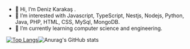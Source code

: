 - 👋 Hi, I’m Deniz Karakaş .
- 👀 I’m interested with Javascript, TypeScript, Nestjs, Nodejs, Python, Java, PHP, HTML, CSS, MySql, MongoDB.
- 🌱 I’m currently learning  computer science and engineering.


[![Top Langs](https://github-readme-stats.vercel.app/api/top-langs/?username=denizkarakas&langs_count=8&layout=compact)](https://github.com/anuraghazra/github-readme-stats)![Anurag's GitHub stats](https://github-readme-stats.vercel.app/api?username=denizkarakass&show_icons=true&theme=radical)


 
 
